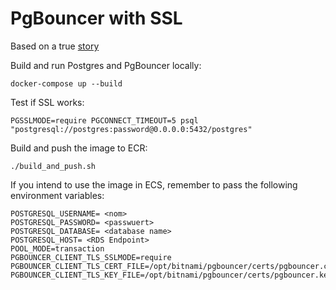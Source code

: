 # PgBouncer with SSL

Based on a true [story](https://www.crunchydata.com/blog/improving-pgbouncer-security-with-tlsssl)

Build and run Postgres and PgBouncer locally:
```
docker-compose up --build
```

Test if SSL works:
```
PGSSLMODE=require PGCONNECT_TIMEOUT=5 psql "postgresql://postgres:password@0.0.0.0:5432/postgres"
```

Build and push the image to ECR:
```
./build_and_push.sh
```

If you intend to use the image in ECS, remember to pass the following environment variables:
```
POSTGRESQL_USERNAME= <nom>
POSTGRESQL_PASSWORD= <passwuert>
POSTGRESQL_DATABASE= <database name>
POSTGRESQL_HOST= <RDS Endpoint>
POOL_MODE=transaction
PGBOUNCER_CLIENT_TLS_SSLMODE=require
PGBOUNCER_CLIENT_TLS_CERT_FILE=/opt/bitnami/pgbouncer/certs/pgbouncer.crt
PGBOUNCER_CLIENT_TLS_KEY_FILE=/opt/bitnami/pgbouncer/certs/pgbouncer.key
```
